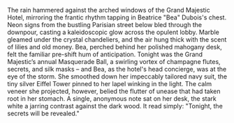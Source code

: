 The rain hammered against the arched windows of the Grand Majestic Hotel, mirroring the frantic rhythm tapping in Beatrice "Bea" Dubois's chest.  Neon signs from the bustling Parisian street below bled through the downpour, casting a kaleidoscopic glow across the opulent lobby.  Marble gleamed under the crystal chandeliers, and the air hung thick with the scent of lilies and old money.  Bea, perched behind her polished mahogany desk, felt the familiar pre-shift hum of anticipation.  Tonight was the Grand Majestic’s annual Masquerade Ball, a swirling vortex of champagne flutes, secrets, and silk masks – and Bea, as the hotel's head concierge, was at the eye of the storm.  She smoothed down her impeccably tailored navy suit, the tiny silver Eiffel Tower pinned to her lapel winking in the light.  The calm veneer she projected, however, belied the flutter of unease that had taken root in her stomach.  A single, anonymous note sat on her desk, the stark white a jarring contrast against the dark wood.  It read simply: "Tonight, the secrets will be revealed."

